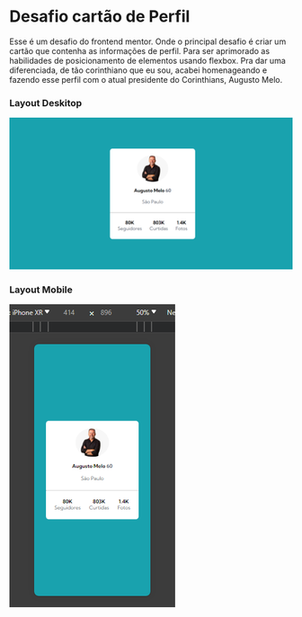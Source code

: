 # Desafio cartão de Perfil


Esse é um desafio do frontend mentor. Onde o principal desafio é criar um cartão que contenha as informações de perfil. Para ser aprimorado as habilidades de posicionamento de elementos usando flexbox. Pra dar uma diferenciada, de tão corinthiano que eu sou, acabei homenageando e fazendo esse perfil com o atual presidente do Corinthians, Augusto Melo.

### Layout Deskitop 

![Layout Deskitop](./src/design/layout-desktop.png)

### Layout Mobile

![Layout Mobile](./src/design/layout-mobile.png)